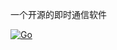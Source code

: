 一个开源的即时通信软件 


[![Go](https://github.com/bittyIm/bitty_serv/actions/workflows/go.yml/badge.svg)](https://github.com/bittyIm/bitty_serv/actions/workflows/go.yml)

